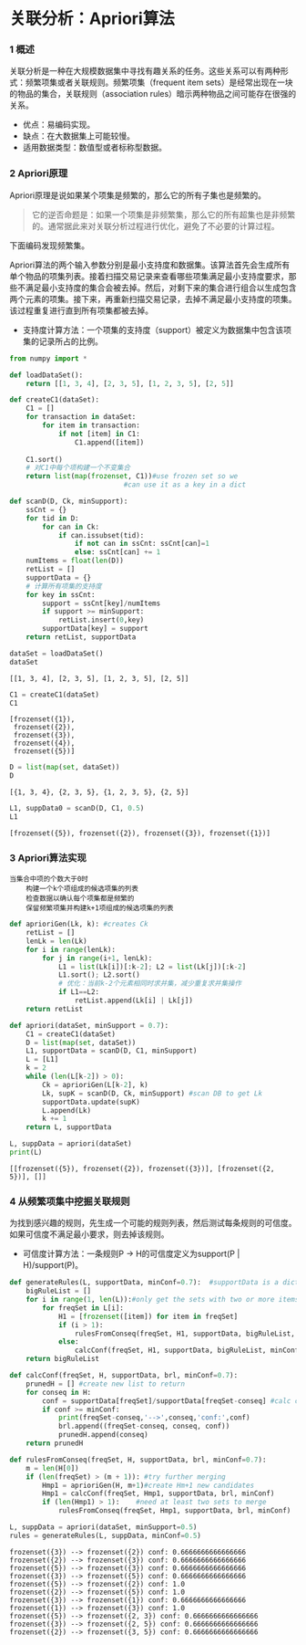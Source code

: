 
# 关联分析：Apriori算法

### 1 概述

关联分析是一种在大规模数据集中寻找有趣关系的任务。这些关系可以有两种形式：频繁项集或者关联规则。频繁项集（frequent item sets）是经常出现在一块的物品的集合，关联规则（association rules）暗示两种物品之间可能存在很强的关系。

* 优点：易编码实现。
* 缺点：在大数据集上可能较慢。
* 适用数据类型：数值型或者标称型数据。

### 2 Apriori原理

Apriori原理是说如果某个项集是频繁的，那么它的所有子集也是频繁的。

> 它的逆否命题是：如果一个项集是非频繁集，那么它的所有超集也是非频繁的。通常据此来对关联分析过程进行优化，避免了不必要的计算过程。

下面编码发现频繁集。

Apriori算法的两个输入参数分别是最小支持度和数据集。该算法首先会生成所有单个物品的项集列表。接着扫描交易记录来查看哪些项集满足最小支持度要求，那些不满足最小支持度的集合会被去掉。然后，对剩下来的集合进行组合以生成包含两个元素的项集。接下来，再重新扫描交易记录，去掉不满足最小支持度的项集。该过程重复进行直到所有项集都被去掉。

* 支持度计算方法：一个项集的支持度（support）被定义为数据集中包含该项集的记录所占的比例。


```python
from numpy import *

def loadDataSet():
    return [[1, 3, 4], [2, 3, 5], [1, 2, 3, 5], [2, 5]]

def createC1(dataSet):
    C1 = []
    for transaction in dataSet:
        for item in transaction:
            if not [item] in C1:
                C1.append([item])
                
    C1.sort()
    # 对C1中每个项构建一个不变集合
    return list(map(frozenset, C1))#use frozen set so we
                            #can use it as a key in a dict    

def scanD(D, Ck, minSupport):
    ssCnt = {}
    for tid in D:
        for can in Ck:
            if can.issubset(tid):
                if not can in ssCnt: ssCnt[can]=1
                else: ssCnt[can] += 1
    numItems = float(len(D))
    retList = []
    supportData = {}
    # 计算所有项集的支持度
    for key in ssCnt:
        support = ssCnt[key]/numItems
        if support >= minSupport:
            retList.insert(0,key)
        supportData[key] = support
    return retList, supportData
```


```python
dataSet = loadDataSet()
dataSet
```




    [[1, 3, 4], [2, 3, 5], [1, 2, 3, 5], [2, 5]]




```python
C1 = createC1(dataSet)
C1
```




    [frozenset({1}),
     frozenset({2}),
     frozenset({3}),
     frozenset({4}),
     frozenset({5})]




```python
D = list(map(set, dataSet))
D
```




    [{1, 3, 4}, {2, 3, 5}, {1, 2, 3, 5}, {2, 5}]




```python
L1, suppData0 = scanD(D, C1, 0.5)
L1
```




    [frozenset({5}), frozenset({2}), frozenset({3}), frozenset({1})]



### 3 Apriori算法实现

```
当集合中项的个数大于0时
    构建一个k个项组成的候选项集的列表
    检查数据以确认每个项集都是频繁的
    保留频繁项集并构建k+1项组成的候选项集的列表
```


```python
def aprioriGen(Lk, k): #creates Ck
    retList = []
    lenLk = len(Lk)
    for i in range(lenLk):
        for j in range(i+1, lenLk): 
            L1 = list(Lk[i])[:k-2]; L2 = list(Lk[j])[:k-2]
            L1.sort(); L2.sort()
            # 优化：当前k-2个元素相同时求并集，减少重复求并集操作
            if L1==L2:
                retList.append(Lk[i] | Lk[j])
    return retList

def apriori(dataSet, minSupport = 0.7):
    C1 = createC1(dataSet)
    D = list(map(set, dataSet))
    L1, supportData = scanD(D, C1, minSupport)
    L = [L1]
    k = 2
    while (len(L[k-2]) > 0):
        Ck = aprioriGen(L[k-2], k)
        Lk, supK = scanD(D, Ck, minSupport) #scan DB to get Lk
        supportData.update(supK)
        L.append(Lk)
        k += 1
    return L, supportData
```


```python
L, suppData = apriori(dataSet)
print(L)
```

    [[frozenset({5}), frozenset({2}), frozenset({3})], [frozenset({2, 5})], []]


### 4 从频繁项集中挖掘关联规则

为找到感兴趣的规则，先生成一个可能的规则列表，然后测试每条规则的可信度。如果可信度不满足最小要求，则去掉该规则。

* 可信度计算方法：一条规则P -> H的可信度定义为support(P | H)/support(P)。


```python
def generateRules(L, supportData, minConf=0.7):  #supportData is a dict coming from scanD
    bigRuleList = []
    for i in range(1, len(L)):#only get the sets with two or more items
        for freqSet in L[i]:
            H1 = [frozenset([item]) for item in freqSet]
            if (i > 1):
                rulesFromConseq(freqSet, H1, supportData, bigRuleList, minConf)
            else:
                calcConf(freqSet, H1, supportData, bigRuleList, minConf)
    return bigRuleList         

def calcConf(freqSet, H, supportData, brl, minConf=0.7):
    prunedH = [] #create new list to return
    for conseq in H:
        conf = supportData[freqSet]/supportData[freqSet-conseq] #calc confidence
        if conf >= minConf: 
            print(freqSet-conseq,'-->',conseq,'conf:',conf)
            brl.append((freqSet-conseq, conseq, conf))
            prunedH.append(conseq)
    return prunedH

def rulesFromConseq(freqSet, H, supportData, brl, minConf=0.7):
    m = len(H[0])
    if (len(freqSet) > (m + 1)): #try further merging
        Hmp1 = aprioriGen(H, m+1)#create Hm+1 new candidates
        Hmp1 = calcConf(freqSet, Hmp1, supportData, brl, minConf)
        if (len(Hmp1) > 1):    #need at least two sets to merge
            rulesFromConseq(freqSet, Hmp1, supportData, brl, minConf)
```


```python
L, suppData = apriori(dataSet, minSupport=0.5)
rules = generateRules(L, suppData, minConf=0.5)
```

    frozenset({3}) --> frozenset({2}) conf: 0.6666666666666666
    frozenset({2}) --> frozenset({3}) conf: 0.6666666666666666
    frozenset({5}) --> frozenset({3}) conf: 0.6666666666666666
    frozenset({3}) --> frozenset({5}) conf: 0.6666666666666666
    frozenset({5}) --> frozenset({2}) conf: 1.0
    frozenset({2}) --> frozenset({5}) conf: 1.0
    frozenset({3}) --> frozenset({1}) conf: 0.6666666666666666
    frozenset({1}) --> frozenset({3}) conf: 1.0
    frozenset({5}) --> frozenset({2, 3}) conf: 0.6666666666666666
    frozenset({3}) --> frozenset({2, 5}) conf: 0.6666666666666666
    frozenset({2}) --> frozenset({3, 5}) conf: 0.6666666666666666

